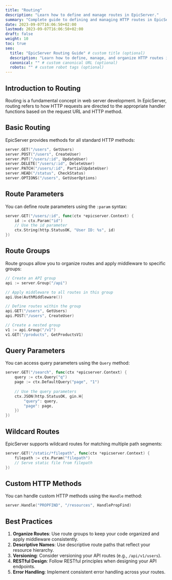 ```yaml
---
title: "Routing"
description: "Learn how to define and manage routes in EpicServer."
summary: "Complete guide to defining and managing HTTP routes in EpicServer."
date: 2023-09-07T16:06:50+02:00
lastmod: 2023-09-07T16:06:50+02:00
draft: false
weight: 10
toc: true
seo:
  title: "EpicServer Routing Guide" # custom title (optional)
  description: "Learn how to define, manage, and organize HTTP routes in EpicServer." # custom description (recommended)
  canonical: "" # custom canonical URL (optional)
  robots: "" # custom robot tags (optional)
---
```


## Introduction to Routing

Routing is a fundamental concept in web server development. In EpicServer, routing refers to how HTTP requests are directed to the appropriate handler functions based on the request URL and HTTP method.

## Basic Routing

EpicServer provides methods for all standard HTTP methods:

```go
server.GET("/users", GetUsers)
server.POST("/users", CreateUser)
server.PUT("/users/:id", UpdateUser)
server.DELETE("/users/:id", DeleteUser)
server.PATCH("/users/:id", PartialUpdateUser)
server.HEAD("/status", CheckStatus)
server.OPTIONS("/users", GetUserOptions)
```

## Route Parameters

You can define route parameters using the `:param` syntax:

```go
server.GET("/users/:id", func(ctx *epicserver.Context) {
    id := ctx.Param("id")
    // Use the id parameter
    ctx.String(http.StatusOK, "User ID: %s", id)
})
```

## Route Groups

Route groups allow you to organize routes and apply middleware to specific groups:

```go
// Create an API group
api := server.Group("/api")

// Apply middleware to all routes in this group
api.Use(AuthMiddleware())

// Define routes within the group
api.GET("/users", GetUsers)
api.POST("/users", CreateUser)

// Create a nested group
v1 := api.Group("/v1")
v1.GET("/products", GetProductsV1)
```

## Query Parameters

You can access query parameters using the `Query` method:

```go
server.GET("/search", func(ctx *epicserver.Context) {
    query := ctx.Query("q")
    page := ctx.DefaultQuery("page", "1")
    
    // Use the query parameters
    ctx.JSON(http.StatusOK, gin.H{
        "query": query,
        "page": page,
    })
})
```

## Wildcard Routes

EpicServer supports wildcard routes for matching multiple path segments:

```go
server.GET("/static/*filepath", func(ctx *epicserver.Context) {
    filepath := ctx.Param("filepath")
    // Serve static file from filepath
})
```

## Custom HTTP Methods

You can handle custom HTTP methods using the `Handle` method:

```go
server.Handle("PROPFIND", "/resources", HandlePropFind)
```

## Best Practices

1. **Organize Routes**: Use route groups to keep your code organized and apply middleware consistently.
2. **Descriptive Names**: Use descriptive route paths that reflect your resource hierarchy.
3. **Versioning**: Consider versioning your API routes (e.g., `/api/v1/users`).
4. **RESTful Design**: Follow RESTful principles when designing your API endpoints.
5. **Error Handling**: Implement consistent error handling across your routes. 